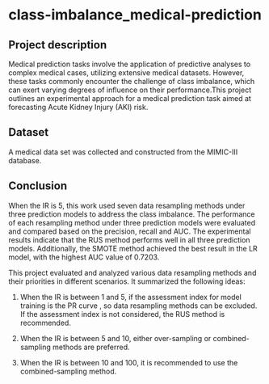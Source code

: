 # class-imbalance_medical-prediction

## Project description
Medical prediction tasks involve the application of predictive analyses to complex medical cases, utilizing extensive medical datasets. However, these tasks commonly encounter the challenge of class imbalance, which can exert varying degrees of influence on their performance.This project outlines an experimental approach for a medical prediction task aimed at forecasting Acute Kidney Injury (AKI) risk.

## Dataset
A medical data set was collected and constructed from the MIMIC-III database.

## Conclusion
When the IR is 5, this work used seven data resampling methods under three prediction models to address the class imbalance. 
The performance of each resampling method under three prediction models were evaluated and compared based on the precision, recall and AUC. 
The experimental results indicate that the RUS method performs well in all three prediction models. Additionally, the SMOTE method achieved the best result in the LR model, with the highest AUC value of 0.7203.

This project evaluated and analyzed various data resampling methods and their priorities in different scenarios. It summarized the following ideas:

1. When the IR is between 1 and 5, if the assessment index for model training is the PR curve , so data resampling methods can be excluded. If the assessment index is not considered, the RUS method is recommended.

2. When the IR is between 5 and 10, either over-sampling or combined-sampling methods are preferred.

3. When the IR is between 10 and 100, it is recommended to use the combined-sampling method.